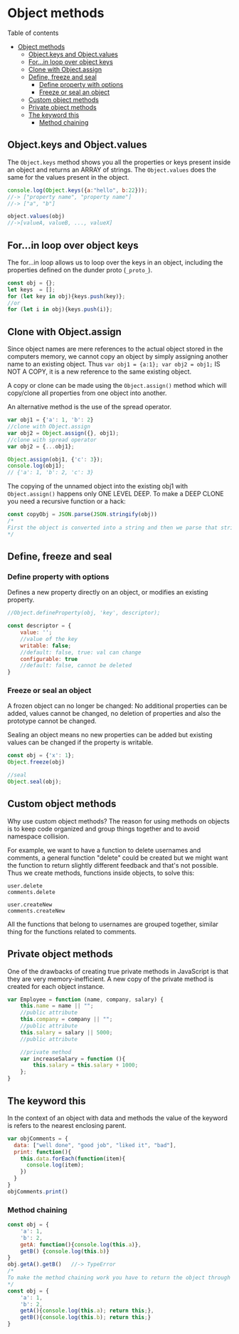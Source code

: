 # Object methods
Table of contents
- [Object methods](#object-methods)
  - [Object.keys and Object.values](#objectkeys-and-objectvalues)
  - [For...in loop over object keys](#forin-loop-over-object-keys)
  - [Clone with Object.assign](#clone-with-objectassign)
  - [Define, freeze and seal](#define-freeze-and-seal)
    - [Define property with options](#define-property-with-options)
    - [Freeze or seal an object](#freeze-or-seal-an-object)
  - [Custom object methods](#custom-object-methods)
  - [Private object methods](#private-object-methods)
  - [The keyword this](#the-keyword-this)
    - [Method chaining](#method-chaining)

## Object.keys and Object.values
The `Object.keys` method shows you all the properties or keys present inside an object and returns an ARRAY of strings. The `Object.values` does the same for the values present in the object.
```js
console.log(Object.keys({a:"hello", b:22}));
//-> ["property name", "property name"]
//-> ["a", "b"]

object.values(obj)	
//->[valueA, valueB, ..., valueX]
```
## For...in loop over object keys
The for...in loop allows us to loop over the keys in an object, including the properties defined on the dunder proto (`_proto_`).
```js
const obj = {};
let keys  = [];
for (let key in obj){keys.push(key)};
//or
for (let i in obj){keys.push(i)};
```
## Clone with Object.assign
Since object names are mere references to the actual object stored in the computers memory, we cannot copy an object by simply assigning another name to an existing object. Thus
`var obj1 = {a:1}; var obj2 = obj1;` IS NOT A COPY, it is a new reference to the same existing object. 

A copy or clone can be made using the `Object.assign()` method which will copy/clone all properties from one object into another. 

An alternative method is the use of the spread operator.
```js
var obj1 = {'a': 1, 'b': 2}
//clone with Object.assign
var obj2 = Object.assign({}, obj1);
//clone with spread operator
var obj2 = {...obj1};

Object.assign(obj1, {'c': 3});
console.log(obj1);
// {'a': 1, 'b': 2, 'c': 3} 
```
The copying of the unnamed object into the existing obj1 with `Object.assign()` happens only ONE LEVEL DEEP. To make a DEEP CLONE you need a recursive function or a hack:
```js
const copyObj = JSON.parse(JSON.stringify(obj))
/*
First the object is converted into a string and then we parse that string into a new object without reference to the original.
*/
```
## Define, freeze and seal
### Define property with options
Defines a new property directly on an object, or modifies an existing property.
```js
//Object.defineProperty(obj, 'key', descriptor);

const descriptor = {
    value: '';			
    //value of the key
    writable: false;		
    //default: false, true: val can change
    configurable: true	
    //default: false, cannot be deleted
}
```
### Freeze or seal an object
A frozen object can no longer be changed: No additional properties can be added, values cannot be changed, no deletion of properties and also the prototype cannot be changed.

Sealing an object means no new properties can be added but existing values can be changed if the property is writable.
```js
const obj = {'x': 1};
Object.freeze(obj)

//seal
Object.seal(obj);
```
## Custom object methods
Why use custom object methods? The reason for using methods on objects is to keep code organized and group things together and to avoid namespace collision.

For example, we want to have a function to delete usernames and comments, a general function "delete" could be created but we might want the function to return slightly different feedback and that's not possible. Thus we create methods, functions inside objects, to solve this:
```
user.delete 
comments.delete

user.createNew 
comments.createNew
```
All the functions that belong to usernames are grouped together, similar thing for the functions related to comments.

## Private object methods
One of the drawbacks of creating true private methods in JavaScript is that they are very memory-inefficient. A new copy of the private method is created for each object instance.
```js
var Employee = function (name, company, salary) {
    this.name = name || ""; 
    //public attribute 
    this.company = company || ""; 
    //public attribute 
    this.salary = salary || 5000; 
    //public attribute 

    //private method
    var increaseSalary = function (){
        this.salary = this.salary + 1000;
    };
}
```
## The keyword this
In the context of an object with data and methods the value of the keyword is refers to the nearest enclosing parent.
```js
var objComments = {
  data: ["well done", "good job", "liked it", "bad"],
  print: function(){
    this.data.forEach(function(item){
      console.log(item);
    })
  }
}
objComments.print()
```
### Method chaining
```js
const obj = {
	'a': 1,
	'b': 2,
	getA: function(){console.log(this.a)},
	getB() {console.log(this.b)}
}
obj.getA().getB()	//-> TypeError
/*
To make the method chaining work you have to return the object through the keyword this for each method:
*/
const obj = {
	'a': 1,
	'b': 2,
	getA(){console.log(this.a); return this;},
	getB(){console.log(this.b); return this;}
}
```